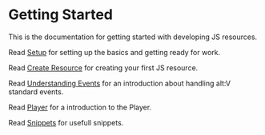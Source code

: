 # Getting Started

This is the documentation for getting started with developing JS resources.

Read [Setup](setup.md) for setting up the basics and getting ready for work.

Read [Create Resource](create-your-first-resource.md) for creating your first JS resource.

Read [Understanding Events](understanding-events.md) for an introduction about handling alt:V standard events.

Read [Player](player/index.md) for a introduction to the Player.

Read [Snippets](snippets/index.md) for usefull snippets.
